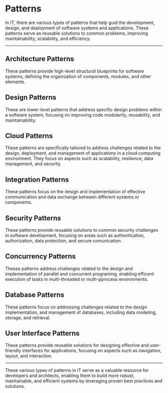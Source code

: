# Patterns
In IT, there are various types of patterns that help guid the development, design, and deployment of software systems and applications. These patterns serve as reusable solutions to common problems, improving maintainability, scalability, and efficiency.

---
## Architecture Patterns
These patterns provide high-level structural blueprints for software systems, defining the organization of components, modules, and other elements.
## Design Patterns
These are lower-level patterns that address specific design problems within a software system, focusing on improving code modularity, reusability, and maintainability.
## Cloud Patterns
These patterns are specifically tailored to address challenges related to the design, deployment, and management of applications in a cloud computing environment. They focus on aspects such as scalability, resilience, data management, and security.
## Integration Patterns
These patterns focus on the design and implementation of effective communication and data exchange between different systems or components.
## Security Patterns
These patterns provide reusable solutions to common security challenges in software development, focusing on areas such as authentication, authorization, data protection, and secure comunication.
## Concurrency Patterns
Thesse patterns address challenges related to the design and implementation of parallel and concurrent programing, enabling efficent execution of tasks in multi-threaded or multi-pprocess environments.
## Database Patterns
These patterns focus on addressing challenges related to the design implementation, and management of databases, including data modeling, storage, and retrieval.
## User Interface Patterns
These patterns provide reusable solutions for designing effective and user-friendly interfaces for applications, focusing on aspects such as navigation, layout, and interaction.

---
These various types of patterns in IT serve as a valuable resource for developers and architects, enabling them to build more robust, maintainable, and efficient systems by leveraging proven best practices and solutions.